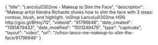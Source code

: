{
    "title": "Lanco\u0302me - Makeup to Slim the Face",
    "description": "Makeup artist Kendra Richards shows how to slim the face with 3 steps: contour, blush, and highlight. \nShop Lanco\u0302me HSN:  http:\/\/goo.gl\/BHny7Q",
    "videoid": "91796646",
    "date_created": "1395879433",
    "date_modified": "1501249479",
    "type": "captivate",
    "layout": "video",
    "url": "\/v\/hsn-lanco-me-makeup-to-slim-the-face\/91796646"
}